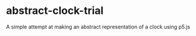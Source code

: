 # abstract-clock-trial
A simple attempt at making an abstract representation of a clock using p5.js
